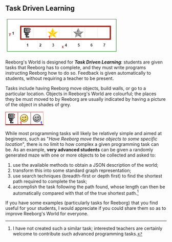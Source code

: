 ## Task Driven Learning

![](/assets/simple_task.gif)

Reeborg's World is designed for _**Task Driven Learning**_: students are given tasks that Reeborg has to complete, and they must write programs instructing Reeborg how to do so. Feedback is given automatically to students, without requiring a teacher to be present.

Tasks include having Reeborg move objects, build walls, or go to a particular location.  Objects in Reeborg's World are colourful; the places they be must moved to by Reeborg are usually indicated by having a picture of the object in shades of grey.

![Reeborg must pick up the token and move it to the next grid position](/assets/simple_task.png)

While most programming tasks will likely be relatively simple and aimed at beginners, such as "_Have Reeborg move these objects to some specific location_", there is no limit to how complex a given programming task can be.  As an example,  **very advanced students** can be given a randomly generated maze with one or more objects to be collected and asked to:

1. use the available methods to obtain a JSON description of the world;
2. transform this into some standard graph representation;
3. use search techniques \(breadth-first or depth first\) to find the shortest path required to complete the task;
4. accomplish the task following the path found, whose length can then be automatically compared with that of the true shortest path.[^2]

If you have some examples \(particularly tasks for Reeborg\) that you find useful for your students, I would appreciate if you could share them so as to improve Reeborg's World for everyone.

[^2]: I have not created such a similar task; interested teachers are certainly welcome to contribute such advanced programming tasks.

